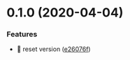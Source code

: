 # 0.1.0 (2020-04-04)


### Features

* 🎸 reset version ([e26076f](https://github.com/rapidlang/compiler/commit/e26076f3825075a23ebf8e4b233664f72bee9a39))



